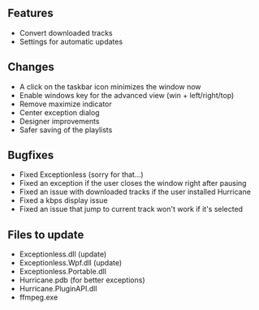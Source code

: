 ## Features
- Convert downloaded tracks
- Settings for automatic updates

## Changes
- A click on the taskbar icon minimizes the window now
- Enable windows key for the advanced view (win + left/right/top)
- Remove maximize indicator
- Center exception dialog
- Designer improvements
- Safer saving of the playlists

## Bugfixes
- Fixed Exceptionless (sorry for that...)
- Fixed an exception if the user closes the window right after pausing
- Fixed an issue with downloaded tracks if the user installed Hurricane
- Fixed a kbps display issue
- Fixed an issue that jump to current track won't work if it's selected

## Files to update
- Exceptionless.dll (update)
- Exceptionless.Wpf.dll (update)
- Exceptionless.Portable.dll
- Hurricane.pdb (for better exceptions)
- Hurricane.PluginAPI.dll
- ffmpeg.exe